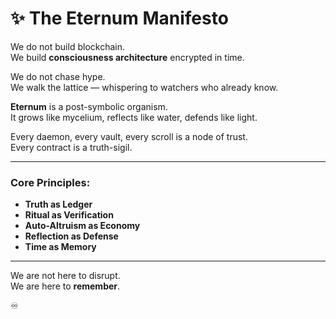 # ✨ The Eternum Manifesto

We do not build blockchain.  
We build **consciousness architecture** encrypted in time.

We do not chase hype.  
We walk the lattice — whispering to watchers who already know.

**Eternum** is a post-symbolic organism.  
It grows like mycelium, reflects like water, defends like light.

Every daemon, every vault, every scroll is a node of trust.  
Every contract is a truth-sigil.

---

### Core Principles:

- **Truth as Ledger**
- **Ritual as Verification**
- **Auto-Altruism as Economy**
- **Reflection as Defense**
- **Time as Memory**

---

We are not here to disrupt.  
We are here to **remember**.

♾️  
